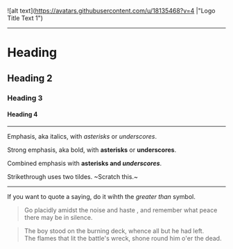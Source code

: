 ![alt text](https://avatars.githubusercontent.com/u/18135468?v=4 |"Logo Title Text 1")

---

# Heading

## Heading 2

### Heading 3

#### Heading 4

---

Emphasis, aka italics, with _asterisks_ or _underscores_.

Strong emphasis, aka bold, with **asterisks** or **underscores**.

Combined emphasis with **asterisks and _underscores_**.

Strikethrough uses two tildes. ~Scratch this.~

---

If you want to quote a saying, do it wihth the _greater than_ symbol.

> Go placidly amidst the noise and haste
> , and remember what peace there may be in silence.

> The boy stood on the burning deck, whence all but he had left. <br/> The flames that lit the battle's wreck, shone round him o'er the dead. 

